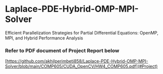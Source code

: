 # Laplace-PDE-Hybrid-OMP-MPI-Solver
Efficient Parallelization Strategies for Partial Differential Equations: OpenMP, MPI, and Hybrid Performance Analysis

### Refer to PDF document of Project Report below
[https://github.com/akhilperimbeti858/Laplace-PDE-Hybrid-OMP-MPI-Solver/blob/main/COMP605/CUDA_OpenCV/HW4_COMP605.pdf](#Project)
